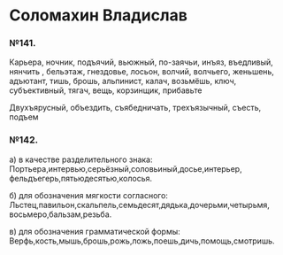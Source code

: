 # Соломахин Владислав 

### №141.

Карьера, ночник, подъячий, вьюжный, по-заячьи, инъяз, въедливый, нянчить , бельэтаж, гнездовье, лосьон, волчий, волчьего, женьшень, адъютант, тишь, брошь, альпинист, калач, возьмёшь, ключ, субъективный, тягач, вещь, корзинщик, прибавьте

Двухъярусный, объездить, съябедничать, трехъязычный, съесть, подъем


### №142. 

а) в качестве разделительного знака:
Портьера,интервью,серьёзный,соловьиный,досье,интерьер,
фельдъегерь,пятьюдесятью,колосья.

б) для обозначения мягкости согласного:
Льстец,павильон,скальпель,семьдесят,дядька,дочерьми,четырьмя,
восьмеро,бальзам,резьба.

в) для обозначения грамматической формы:
Верфь,кость,мышь,брошь,рожь,ложь,поешь,дичь,помощь,смотришь.
